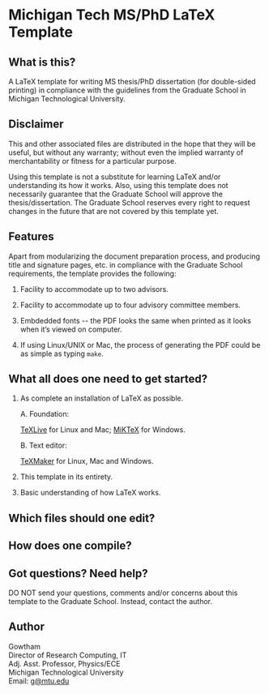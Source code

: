 Michigan Tech MS/PhD LaTeX Template
================

What is this?
-------------------

A LaTeX template for writing MS thesis/PhD dissertation (for double-sided 
printing) in compliance with the guidelines from the Graduate School in 
Michigan Technological University.


Disclaimer
-------------------

This and other associated files are distributed in the hope that they will 
be useful, but without any warranty; without even the implied warranty of 
merchantability or fitness for a particular purpose.

Using this template is not a substitute for learning LaTeX and/or 
understanding its how it works. Also, using this template does not 
necessarily guarantee that the Graduate School will approve the 
thesis/dissertation. The Graduate School reserves every right to request 
changes in the future that are not covered by this template yet. 


Features
-------------------

Apart from modularizing the document preparation process, and producing title 
and signature pages, etc. in compliance with the Graduate School requirements, 
the template provides the following:

  1. Facility to accommodate up to two advisors.

  2. Facility to accommodate up to four advisory committee members.

  3. Embdedded fonts -- the PDF looks the same when printed as it looks 
     when it’s viewed on computer.

  4. If using Linux/UNIX or Mac, the process of generating the PDF could 
     be as simple as typing ``make``.


What all does one need to get started?
-------------------

  1. As complete an installation of LaTeX as possible.

     A. Foundation:

        [TeXLive](http://www.tug.org.texlive/ "TeXLive") for Linux and Mac;
        [MiKTeX](http://miktex.org/ "MiKTeX") for Windows.

     B. Text editor:

        [TeXMaker](http://www.xm1math.net/texmaker/ "TeXMaker") for
        Linux, Mac and Windows.

  2. This template in its entirety.

  3. Basic understanding of how LaTeX works.


Which files should one edit?
-------------------



How does one compile?
-------------------



Got questions? Need help?
-------------------

DO NOT send your questions, comments and/or concerns about this template to 
the Graduate School. Instead, contact the author.


Author
-------------------

Gowtham          
Director of Research Computing, IT             
Adj. Asst. Professor, Physics/ECE               
Michigan Technological University                 
Email: g@mtu.edu

